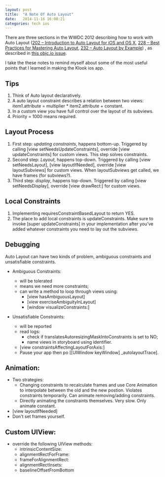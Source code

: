 ```yaml
---
layout: post
title:  "A Note Of Auto Layout"
date:   2014-11-16 16:08:21
categories: tech ios
---
```

There are three sections in the WWDC 2012 describing how to work with Auto Layout ([202 – Introduction to Auto Layout for iOS and OS X][1], [228 – Best Practices for Mastering Auto Layout][2], [232 – Auto Layout by Example][3]) , as described in [this objc.io issue][4].

I take the these notes to remind myself about some of the most useful points that I learned in making the Klook ios app.

## Tips
1. Think of Auto layout declaratively.
2. A auto layout constraint describes a relation between two views: item1.attribute = multiplier * item2.attribute + constant.
3. In a custom view you have full control over the layout of its subviews.
4. Priority = 1000 means required.

## Layout Process
1. First step: *updating constraints*, happens bottom-up. Triggered by calling [view setNeedsUpdateConstraints], override [view updateConstraints] for custom views. This step solves constraints.
2. Second step: *Layout*, happens top-down. Triggered by calling [view setNeedsLayout], [view layoutIfNeeded], override [view layoutSubviews] for custom views. When layoutSubviews get called, we have frames (for subviews?).
3. Third step: *display*, happens top-down. Triggered by calling [view setNeedsDisplay], override [view drawRect:] for custom views.

## Local Constraints
1. Implementing requiresConstraintBasedLayout to return YES.
2. The place to add local constraints is updateConstraints. Make sure to invoke [super updateConstraints] in your implementation after you’ve added whatever constraints you need to lay out the subviews.

## Debugging
Auto Layout can have two kinds of problem, ambiguous constraints and unsatisfiable constraints.

* Ambiguous Constraints:
    * will be tolerated
    * means we need more constraints;
    * can write a method to loop through views using:
        * [view hasAmbiguousLayout]
        * [view exerciseAmbiguityInLayout]
        * [window visualizeConstraints:]

* Unsatisfiable Constraints:
    * will be reported
    * read logs: 
        * check if translatesAutoresizingMaskIntoConstraints is set to NO; 
        * name views in storyboard using identifier. 
    * [view constraintsAffectingLayoutForAxis:]
    * Pause your app then po [[UIWindow keyWindow] \_autolayoutTrace].

## Animation:
* Two strategies:
    * Changing constraints to recalculate frames and use Core Animation to interpolate between the old and the new postion. Violates constraints temporarily. Can animate removing/adding constraints.
    * Directly animating the constraints themselves. Very slow. Only animate constant.
* [view layoutIfNeeded]
* Don't set frames yourself.

## Custom UIView:
* override the following UIView methods:
    * intrinsicContentSize:
    * alignmentRectForFrame: 
    * frameForAlignmentRect: 
    * alignmentRectInsets:
    * baselineOffsetFromBottom

[1]: https://developer.apple.com/videos/wwdc/2012/?id=202
[2]: https://developer.apple.com/videos/wwdc/2012/?id=228
[3]: https://developer.apple.com/videos/wwdc/2012/?id=232
[4]: http://www.objc.io/issue-3/advanced-auto-layout-toolbox.html

